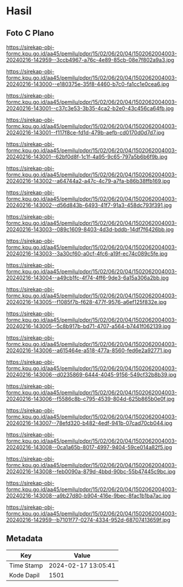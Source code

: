 # Hasil

## Foto C Plano

https://sirekap-obj-formc.kpu.go.id/aa45/pemilu/pdpr/15/02/06/20/04/1502062004003-20240216-142959--3ccb4967-a76c-4e89-85cb-08e7f802a9a3.jpg

https://sirekap-obj-formc.kpu.go.id/aa45/pemilu/pdpr/15/02/06/20/04/1502062004003-20240216-143000--e180375e-35f8-4460-b7c0-fa1cc1e0cea6.jpg

https://sirekap-obj-formc.kpu.go.id/aa45/pemilu/pdpr/15/02/06/20/04/1502062004003-20240216-143001--c37c3e53-3b35-4ca2-b2e0-43c456ca64fb.jpg

https://sirekap-obj-formc.kpu.go.id/aa45/pemilu/pdpr/15/02/06/20/04/1502062004003-20240216-143001--f117f8ce-fd1d-479b-aefb-cd0170d0d7d7.jpg

https://sirekap-obj-formc.kpu.go.id/aa45/pemilu/pdpr/15/02/06/20/04/1502062004003-20240216-143001--62bf0d8f-1c1f-4a95-9c65-797a5b6b6f9b.jpg

https://sirekap-obj-formc.kpu.go.id/aa45/pemilu/pdpr/15/02/06/20/04/1502062004003-20240216-143002--a64744a2-a47c-4c79-a7fa-b86b38ffb169.jpg

https://sirekap-obj-formc.kpu.go.id/aa45/pemilu/pdpr/15/02/06/20/04/1502062004003-20240216-143002--d56d843b-6493-41f7-91a3-458dc793f391.jpg

https://sirekap-obj-formc.kpu.go.id/aa45/pemilu/pdpr/15/02/06/20/04/1502062004003-20240216-143003--089c1609-8403-4d3d-bddb-14df7f6426bb.jpg

https://sirekap-obj-formc.kpu.go.id/aa45/pemilu/pdpr/15/02/06/20/04/1502062004003-20240216-143003--3a30cf60-a0cf-4fc6-a19f-ec74c089c5fe.jpg

https://sirekap-obj-formc.kpu.go.id/aa45/pemilu/pdpr/15/02/06/20/04/1502062004003-20240216-143004--a49cb1fc-4f74-4ff6-9de3-6a15a306a2bb.jpg

https://sirekap-obj-formc.kpu.go.id/aa45/pemilu/pdpr/15/02/06/20/04/1502062004003-20240216-143005--f1085f7b-f628-477f-9576-a6ef125f832e.jpg

https://sirekap-obj-formc.kpu.go.id/aa45/pemilu/pdpr/15/02/06/20/04/1502062004003-20240216-143005--5c8b917b-bd71-4707-a564-b7441f062139.jpg

https://sirekap-obj-formc.kpu.go.id/aa45/pemilu/pdpr/15/02/06/20/04/1502062004003-20240216-143006--a615464e-a518-477a-8560-fed6e2a92771.jpg

https://sirekap-obj-formc.kpu.go.id/aa45/pemilu/pdpr/15/02/06/20/04/1502062004003-20240216-143006--d0235869-6444-4045-9156-549cf32b8b39.jpg

https://sirekap-obj-formc.kpu.go.id/aa45/pemilu/pdpr/15/02/06/20/04/1502062004003-20240216-143006--f5586c8b-c795-4539-804d-625b865b0e0f.jpg

https://sirekap-obj-formc.kpu.go.id/aa45/pemilu/pdpr/15/02/06/20/04/1502062004003-20240216-143007--78efd320-b482-4edf-941b-07cad70cb044.jpg

https://sirekap-obj-formc.kpu.go.id/aa45/pemilu/pdpr/15/02/06/20/04/1502062004003-20240216-143008--0ca1a65b-8017-4997-9404-59ce014a82f5.jpg

https://sirekap-obj-formc.kpu.go.id/aa45/pemilu/pdpr/15/02/06/20/04/1502062004003-20240216-143008--feb0090a-879d-4bbd-90bc-55b47445c9bc.jpg

https://sirekap-obj-formc.kpu.go.id/aa45/pemilu/pdpr/15/02/06/20/04/1502062004003-20240216-143008--a9b27d80-b904-416e-9bec-8fac1b1ba7ac.jpg

https://sirekap-obj-formc.kpu.go.id/aa45/pemilu/pdpr/15/02/06/20/04/1502062004003-20240216-142959--b7101f77-0274-4334-952d-68707413659f.jpg


## Metadata

| Key        | Value               |
| ---------- | ------------------- |
| Time Stamp | 2024-02-17 13:05:41 |
| Kode Dapil | 1501                |



